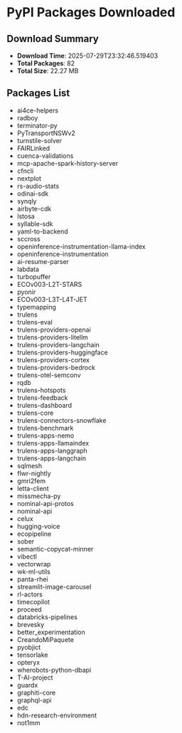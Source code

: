 # PyPI Packages Downloaded

## Download Summary
- **Download Time**: 2025-07-29T23:32:46.519403
- **Total Packages**: 82
- **Total Size**: 22.27 MB

## Packages List
- ai4ce-helpers
- radboy
- terminator-py
- PyTransportNSWv2
- turnstile-solver
- FAIRLinked
- cuenca-validations
- mcp-apache-spark-history-server
- cfncli
- nextplot
- rs-audio-stats
- odinai-sdk
- synqly
- airbyte-cdk
- lstosa
- syllable-sdk
- yaml-to-backend
- sccross
- openinference-instrumentation-llama-index
- openinference-instrumentation
- ai-resume-parser
- labdata
- turbopuffer
- ECOv003-L2T-STARS
- pyonir
- ECOv003-L3T-L4T-JET
- typemapping
- trulens
- trulens-eval
- trulens-providers-openai
- trulens-providers-litellm
- trulens-providers-langchain
- trulens-providers-huggingface
- trulens-providers-cortex
- trulens-providers-bedrock
- trulens-otel-semconv
- rqdb
- trulens-hotspots
- trulens-feedback
- trulens-dashboard
- trulens-core
- trulens-connectors-snowflake
- trulens-benchmark
- trulens-apps-nemo
- trulens-apps-llamaindex
- trulens-apps-langgraph
- trulens-apps-langchain
- sqlmesh
- flwr-nightly
- gmri2fem
- letta-client
- missmecha-py
- nominal-api-protos
- nominal-api
- celux
- hugging-voice
- ecopipeline
- sober
- semantic-copycat-minner
- vibectl
- vectorwrap
- wk-ml-utils
- panta-rhei
- streamlit-image-carousel
- rl-actors
- timecopilot
- proceed
- databricks-pipelines
- brevesky
- better_experimentation
- CreandoMiPaquete
- pyobjict
- tensorlake
- opteryx
- wherobots-python-dbapi
- T-AI-project
- guardx
- graphiti-core
- graphql-api
- edc
- hdn-research-environment
- not1mm
